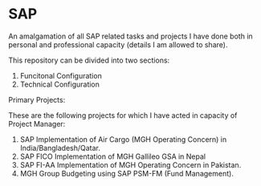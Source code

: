 # SAP
An amalgamation of all SAP related tasks and projects I have done both in personal and professional capacity (details I am allowed to share).

This repository can be divided into two sections:

1. Funcitonal Configuration
2. Technical Configuration

Primary Projects:

These are the following projects for which I have acted in capacity of Project Manager:

1. SAP Implementation of Air Cargo (MGH Operating Concern) in India/Bangladesh/Qatar.
2. SAP FICO Implementation of MGH Gallileo GSA in Nepal
3. SAP FI-AA Implementation of MGH Operating Concern in Pakistan.
4. MGH Group Budgeting using SAP PSM-FM (Fund Management).
